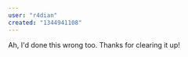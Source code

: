 ```yaml
---
user: "r4dian"
created: "1344941108"
---
```


Ah, I'd done this wrong too. Thanks for clearing it up! 

